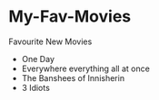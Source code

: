 # My-Fav-Movies
Favourite New Movies 
* One Day
* Everywhere everything all at once
* The Banshees of Innisherin 
* 3 Idiots
